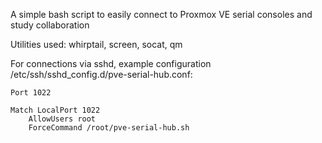 A simple bash script to easily connect to Proxmox VE serial consoles and study collaboration

Utilities used: whirptail, screen, socat, qm

For connections via sshd, example configuration /etc/ssh/sshd_config.d/pve-serial-hub.conf:

```
Port 1022

Match LocalPort 1022
    AllowUsers root
    ForceCommand /root/pve-serial-hub.sh
```
